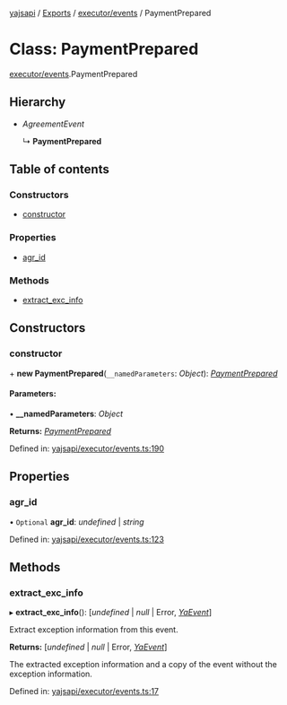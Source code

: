 [yajsapi](../README.md) / [Exports](../modules.md) / [executor/events](../modules/executor_events.md) / PaymentPrepared

# Class: PaymentPrepared

[executor/events](../modules/executor_events.md).PaymentPrepared

## Hierarchy

* *AgreementEvent*

  ↳ **PaymentPrepared**

## Table of contents

### Constructors

- [constructor](executor_events.paymentprepared.md#constructor)

### Properties

- [agr\_id](executor_events.paymentprepared.md#agr_id)

### Methods

- [extract\_exc\_info](executor_events.paymentprepared.md#extract_exc_info)

## Constructors

### constructor

\+ **new PaymentPrepared**(`__namedParameters`: *Object*): [*PaymentPrepared*](executor_events.paymentprepared.md)

#### Parameters:

• **__namedParameters**: *Object*

**Returns:** [*PaymentPrepared*](executor_events.paymentprepared.md)

Defined in: [yajsapi/executor/events.ts:190](https://github.com/golemfactory/yajsapi/blob/289a25a/yajsapi/executor/events.ts#L190)

## Properties

### agr\_id

• `Optional` **agr\_id**: *undefined* \| *string*

Defined in: [yajsapi/executor/events.ts:123](https://github.com/golemfactory/yajsapi/blob/289a25a/yajsapi/executor/events.ts#L123)

## Methods

### extract\_exc\_info

▸ **extract_exc_info**(): [*undefined* \| *null* \| Error, [*YaEvent*](executor_events.yaevent.md)]

Extract exception information from this event.

**Returns:** [*undefined* \| *null* \| Error, [*YaEvent*](executor_events.yaevent.md)]

The extracted exception information and a copy of the event without the exception information.

Defined in: [yajsapi/executor/events.ts:17](https://github.com/golemfactory/yajsapi/blob/289a25a/yajsapi/executor/events.ts#L17)
